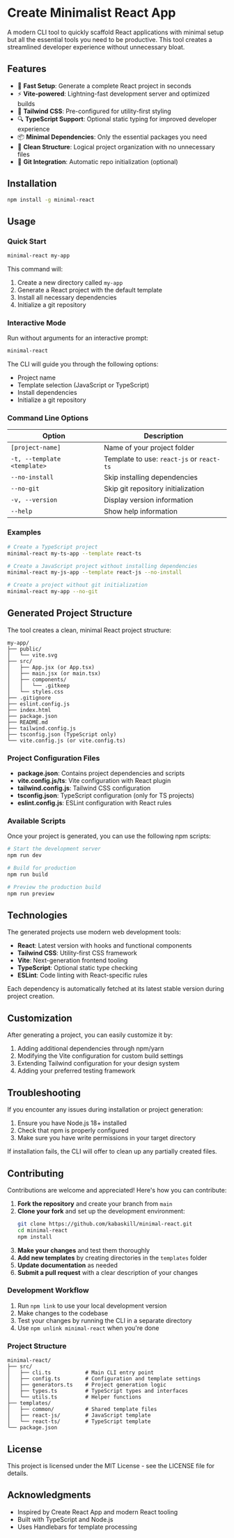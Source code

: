 # Create Minimalist React App

A modern CLI tool to quickly scaffold React applications with minimal setup but all the essential tools you need to be productive. This tool creates a streamlined developer experience without unnecessary bloat.

## Features

- 🚀 **Fast Setup**: Generate a complete React project in seconds
- ⚡ **Vite-powered**: Lightning-fast development server and optimized builds
- 🎨 **Tailwind CSS**: Pre-configured for utility-first styling
- 🔍 **TypeScript Support**: Optional static typing for improved developer experience
- 📦 **Minimal Dependencies**: Only the essential packages you need
- 🧹 **Clean Structure**: Logical project organization with no unnecessary files
- 🔄 **Git Integration**: Automatic repo initialization (optional)

## Installation


```bash
npm install -g minimal-react
```

## Usage

### Quick Start

```bash
minimal-react my-app
```

This command will:

1. Create a new directory called `my-app`
2. Generate a React project with the default template
3. Install all necessary dependencies
4. Initialize a git repository

### Interactive Mode

Run without arguments for an interactive prompt:

```bash
minimal-react
```

The CLI will guide you through the following options:

- Project name
- Template selection (JavaScript or TypeScript)
- Install dependencies
- Initialize a git repository

### Command Line Options

| Option                      | Description                               |
| --------------------------- | ----------------------------------------- |
| `[project-name]`            | Name of your project folder               |
| `-t, --template <template>` | Template to use: `react-js` or `react-ts` |
| `--no-install`              | Skip installing dependencies              |
| `--no-git`                  | Skip git repository initialization        |
| `-v, --version`             | Display version information               |
| `--help`                    | Show help information                     |

### Examples

```bash
# Create a TypeScript project
minimal-react my-ts-app --template react-ts

# Create a JavaScript project without installing dependencies
minimal-react my-js-app --template react-js --no-install

# Create a project without git initialization
minimal-react my-app --no-git
```

## Generated Project Structure

The tool creates a clean, minimal React project structure:

```
my-app/
├── public/
│   └── vite.svg
├── src/
│   ├── App.jsx (or App.tsx)
│   ├── main.jsx (or main.tsx)
│   ├── components/
│   │   └── .gitkeep
│   └── styles.css
├── .gitignore
├── eslint.config.js
├── index.html
├── package.json
├── README.md
├── tailwind.config.js
├── tsconfig.json (TypeScript only)
└── vite.config.js (or vite.config.ts)
```

### Project Configuration Files

- **package.json**: Contains project dependencies and scripts
- **vite.config.js/ts**: Vite configuration with React plugin
- **tailwind.config.js**: Tailwind CSS configuration
- **tsconfig.json**: TypeScript configuration (only for TS projects)
- **eslint.config.js**: ESLint configuration with React rules

### Available Scripts

Once your project is generated, you can use the following npm scripts:

```bash
# Start the development server
npm run dev

# Build for production
npm run build

# Preview the production build
npm run preview
```

## Technologies

The generated projects use modern web development tools:

- **React**: Latest version with hooks and functional components
- **Tailwind CSS**: Utility-first CSS framework
- **Vite**: Next-generation frontend tooling
- **TypeScript**: Optional static type checking
- **ESLint**: Code linting with React-specific rules

Each dependency is automatically fetched at its latest stable version during project creation.

## Customization

After generating a project, you can easily customize it by:

1. Adding additional dependencies through npm/yarn
2. Modifying the Vite configuration for custom build settings
3. Extending Tailwind configuration for your design system
4. Adding your preferred testing framework

## Troubleshooting

If you encounter any issues during installation or project generation:

1. Ensure you have Node.js 18+ installed
2. Check that npm is properly configured
3. Make sure you have write permissions in your target directory

If installation fails, the CLI will offer to clean up any partially created files.

## Contributing

Contributions are welcome and appreciated! Here's how you can contribute:

1. **Fork the repository** and create your branch from `main`
2. **Clone your fork** and set up the development environment:
   ```bash
   git clone https://github.com/kabaskill/minimal-react.git
   cd minimal-react
   npm install
   ```
3. **Make your changes** and test them thoroughly
4. **Add new templates** by creating directories in the `templates` folder
5. **Update documentation** as needed
6. **Submit a pull request** with a clear description of your changes

### Development Workflow

1. Run `npm link` to use your local development version
2. Make changes to the codebase
3. Test your changes by running the CLI in a separate directory
4. Use `npm unlink minimal-react` when you're done

### Project Structure

```
minimal-react/
├── src/
│   ├── cli.ts           # Main CLI entry point
│   ├── config.ts        # Configuration and template settings
│   ├── generators.ts    # Project generation logic
│   ├── types.ts         # TypeScript types and interfaces
│   └── utils.ts         # Helper functions
├── templates/
│   ├── common/          # Shared template files
│   ├── react-js/        # JavaScript template
│   └── react-ts/        # TypeScript template
└── package.json
```

## License

This project is licensed under the MIT License - see the LICENSE file for details.

## Acknowledgments

- Inspired by Create React App and modern React tooling
- Built with TypeScript and Node.js
- Uses Handlebars for template processing
